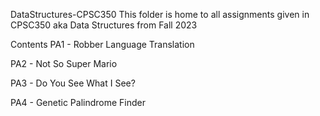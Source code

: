 DataStructures-CPSC350
This folder is home to all assignments given in CPSC350 aka Data Structures from Fall 2023

Contents
PA1 - Robber Language Translation

PA2 - Not So Super Mario

PA3 - Do You See What I See?

PA4 - Genetic Palindrome Finder
